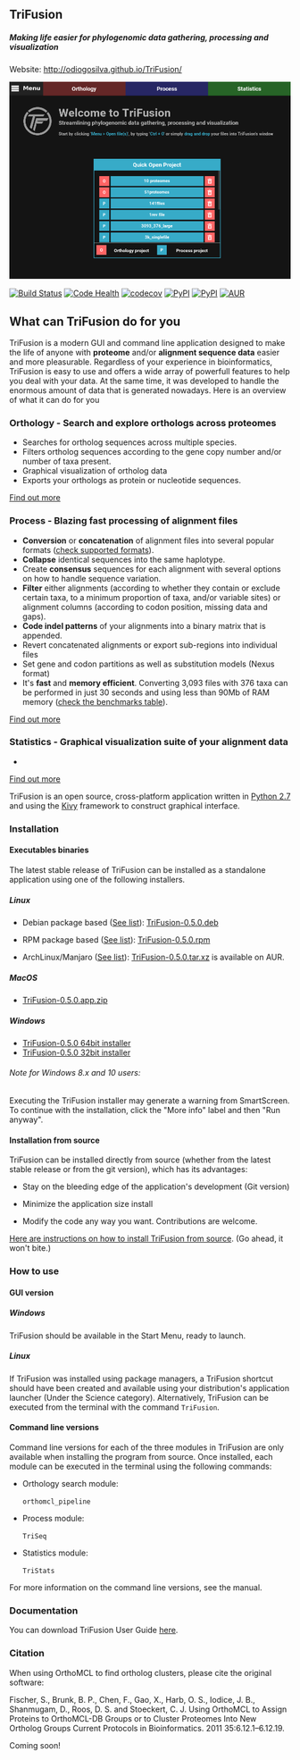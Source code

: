 ## TriFusion

##### Making life easier for phylogenomic data gathering, processing and visualization

Website: http://odiogosilva.github.io/TriFusion/

<img src="https://raw.githubusercontent.com/ODiogoSilva/TriFusion-tutorials/master/tutorials/images/trifusion_home_screen.png"/>

[![Build Status](https://travis-ci.org/ODiogoSilva/TriFusion.svg?branch=master)](https://travis-ci.org/ODiogoSilva/TriFusion)
[![Code Health](https://landscape.io/github/ODiogoSilva/TriFusion/master/landscape.svg?style=flat)](https://landscape.io/github/ODiogoSilva/TriFusion/master)
[![codecov](https://codecov.io/gh/ODiogoSilva/TriFusion/branch/master/graph/badge.svg)](https://codecov.io/gh/ODiogoSilva/TriFusion)
[![PyPI](https://img.shields.io/pypi/pyversions/trifusion.svg)](https://pypi.python.org/pypi/trifusion)
[![PyPI](https://img.shields.io/pypi/v/trifusion.svg)](https://pypi.python.org/pypi/trifusion)
[![AUR](https://img.shields.io/aur/version/trifusion.svg)](https://aur.archlinux.org/packages/trifusion/)

[comment]: <> (<img align="right" height="128" src="https://github.com/ODiogoSilva/TriFusion/blob/43a41005ee8b1f69d7ae04684b0a0e595c527b4f/trifusion/data/backgrounds/trifusion-icon-256.png?raw=true"/>)

## What can TriFusion do for you

TriFusion is a modern GUI and command line application designed to make the life of anyone with **proteome** and/or **alignment sequence data** easier and more pleasurable. Regardless of your experience in bioinformatics, TriFusion is easy to use and offers a wide array of powerfull features to help you deal with your data. At the same time, it was developed to handle the enormous amount of data that is generated nowadays. Here is an overview of what it can do for you

### Orthology - Search and explore orthologs across proteomes

 - Searches for ortholog sequences across multiple species.
 - Filters ortholog sequences according to the gene copy number and/or number of taxa present.
 - Graphical visualization of ortholog data
 - Exports your orthologs as protein or nucleotide sequences. 

 [Find out more]()

### Process - Blazing fast processing of alignment files

 - **Conversion** or **concatenation** of alignment files into several popular formats ([check supported formats]()).
 - **Collapse** identical sequences into the same haplotype.
 - Create **consensus** sequences for each alignment with several options on how to handle sequence variation.
 - **Filter** either alignments (according to whether they contain or exclude certain taxa, to a minimum proportion of taxa, and/or variable sites) or alignment columns (according to codon position, missing data and gaps).
 - **Code indel patterns** of your alignments into a binary matrix that is appended.
 - Revert concatenated alignments or export sub-regions into individual files
 - Set gene and codon partitions as well as substitution models (Nexus format)
 - It's **fast** and **memory efficient**. Converting 3,093 files with 376 taxa can be performed in just 30 seconds and using less than 90Mb of RAM memory ([check the benchmarks table](https://github.com/ODiogoSilva/TriFusion/wiki/Benchmarks)).

[Find out more]()

### Statistics - Graphical visualization suite of your alignment data

- 

[Find out more]()

TriFusion is an open source, cross-platform application written in [Python 2.7](https://www.python.org/) and using the [Kivy](https://github.com/kivy/kivy) framework to construct graphical interface.

### Installation

#### Executables binaries

The latest stable release of TriFusion can be installed as a standalone application using one of the following installers.

##### Linux

- Debian package based ([See list](https://en.wikipedia.org/wiki/Category:Debian-based_distributions)): [TriFusion-0.5.0.deb](https://github.com/ODiogoSilva/TriFusion/releases/download/0.5.0/TriFusion-v0.5.0.deb)

- RPM package based ([See list](https://en.wikipedia.org/wiki/Category:RPM-based_Linux_distributions)): [TriFusion-0.5.0.rpm](https://github.com/ODiogoSilva/TriFusion/releases/download/0.5.0/TriFusion-v0.5.0.rpm)

- ArchLinux/Manjaro ([See list](https://wiki.archlinux.org/index.php/Arch_based_distributions)): [TriFusion-0.5.0.tar.xz](https://aur.archlinux.org/packages/trifusion-bin/) is available on AUR.

##### MacOS

- [TriFusion-0.5.0.app.zip](https://github.com/ODiogoSilva/TriFusion/releases/download/0.5.0/TriFusion-v0.5.0-MacOS.app.zip)

##### Windows

- [TriFusion-0.5.0 64bit installer](https://github.com/ODiogoSilva/TriFusion/releases/download/0.5.0/TriFusion-v0.5.0-Win64.msi)
- [TriFusion-0.5.0 32bit installer](https://github.com/ODiogoSilva/TriFusion/releases/download/0.5.0/TriFusion-v0.5.0-Win32.msi)

###### Note for Windows 8.x and 10 users:

Executing the TriFusion installer may generate a warning from SmartScreen. To continue with the installation, click the "More info" label and then "Run anyway".

#### Installation from source

TriFusion can be installed directly from source (whether from the latest stable release or from the git version), which has its advantages:

- Stay on the bleeding edge of the application's development (Git version)

- Minimize the application size install

- Modify the code any way you want. Contributions are welcome.


[Here are instructions on how to install TriFusion from source](https://github.com/ODiogoSilva/TriFusion/wiki/Install-from-source). (Go ahead, it won't bite.)

### How to use

#### GUI version

##### Windows

TriFusion should be available in the Start Menu, ready to launch.

##### Linux

If TriFusion was installed using package managers, a TriFusion shortcut should have been created and available using your distribution's application launcher (Under the Science category). Alternatively, TriFusion can be executed from the terminal with the command `TriFusion`.

#### Command line versions

Command line versions for each of the three modules in TriFusion are only available when installing the program from source. Once installed, each module can be executed in the terminal using the following commands:

- Orthology search module:

    `orthomcl_pipeline`

- Process module:

    `TriSeq`

- Statistics module:

    `TriStats`

For more information on the command line versions, see the manual.

### Documentation

You can download TriFusion User Guide [here](https://github.com/ODiogoSilva/TriFusion/raw/master/docs/manual.pdf).

### Citation

When using OrthoMCL to find ortholog clusters, please cite the original software:

Fischer, S., Brunk, B. P., Chen, F., Gao, X., Harb, O. S., Iodice, J. B., Shanmugam, D., Roos, D. S. and Stoeckert, C. J. Using OrthoMCL to Assign Proteins to OrthoMCL-DB Groups or to Cluster Proteomes Into New Ortholog Groups Current Protocols in Bioinformatics. 2011 35:6.12.1–6.12.19.

Coming soon!
